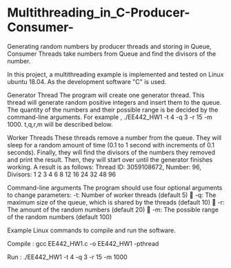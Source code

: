# Multithreading_in_C-Producer-Consumer-
Generating random numbers by producer threads and storing in Queue, Consumer Threads take numbers from Queue and find the divisors of the number. 

In this project, a multithreading example is implemented and tested on Linux ubuntu 18.04. As the development software "C" is used.

Generator Thread
The program will create one generator thread. This thread will generate random positive integers and insert them to the queue. The quantity of the numbers and their possible range is be decided by the command-line arguments. For example , ./EE442_HW1 -t 4 -q 3 -r 15 -m 1000. t,q,r,m will be described below.

Worker Threads 
These threads remove a number from the queue. They will sleep for a random amount of time (0.1 to 1 second with increments of 0.1 seconds). Finally, they will find the divisors of the numbers they removed and print the result. Then, they will start over until the generator finishes working. A result is as follows: 
Thread ID: 3059108672, Number: 96, Divisors: 1 2 3 4 6 8 12 16 24 32 48 96

Command-line arguments 
The program should use four optional arguments to change parameters: 
-t: Number of worker threads (default 5)  -q: The maximum size of the queue, which is shared by the threads (default 10)  -r: The amount of the random numbers (default 20)  -m: The possible range of the random numbers (default 100)

Example Linux commands to compile and run the software.

Compile   : gcc EE442_HW1.c -o EE442_HW1 -pthread

Run       : ./EE442_HW1 -t 4 -q 3 -r 15 -m 1000


